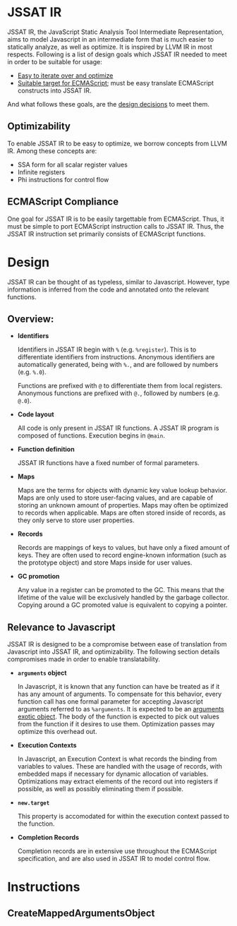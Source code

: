# JSSAT IR

JSSAT IR, the JavaScript Static Analysis Tool Intermediate Representation, aims
to model Javascript in an intermediate form that is much easier to statically
analyze, as well as optimize. It is inspired by LLVM IR in most respects.
Following is a list of design goals which JSSAT IR needed to meet in order to be
suitable for usage:

- [Easy to iterate over and optimize](#optimizability)
- [Suitable target for ECMAScript](#ecmascript-compliance); must be easy
  translate ECMAScript constructs into JSSAT IR.

And what follows these goals, are the [design decisions](#design) to meet them.

## Optimizability

To enable JSSAT IR to be easy to optimize, we borrow concepts from LLVM IR.
Among these concepts are:

- SSA form for all scalar register values
- Infinite registers
- Phi instructions for control flow

## ECMAScript Compliance

One goal for JSSAT IR is to be easily targettable from ECMAScript. Thus, it must
be simple to port ECMAScript instruction calls to JSSAT IR. Thus, the JSSAT IR
instruction set primarily consists of ECMAScript functions.

# Design

JSSAT IR can be thought of as typeless, similar to Javascript. However, type
information is inferred from the code and annotated onto the relevant functions.

## Overview:

- **Identifiers**

  Identifiers in JSSAT IR begin with `%` (e.g. `%register`). This is to
  differentiate identifiers from instructions. Anonymous identifiers are
  automatically generated, being with `%.`, and are followed by numbers (e.g.
  `%.0`).

  Functions are prefixed with `@` to differentiate them from local registers.
  Anonymous functions are prefixed with `@.`, followed by numbers (e.g. `@.0`).

- **Code layout**

  All code is only present in JSSAT IR functions. A JSSAT IR program is composed
  of functions. Execution begins in `@main`.

- **Function definition**

  JSSAT IR functions have a fixed number of formal parameters.

- **Maps**

  Maps are the terms for objects with dynamic key value lookup behavior. Maps
  are only used to store user-facing values, and are capable of storing an
  unknown amount of properties. Maps may often be optimized to records when
  applicable. Maps are often stored inside of records, as they only serve to
  store user properties.

- **Records**

  Records are mappings of keys to values, but have only a fixed amount of keys.
  They are often used to record engine-known information (such as the prototype
  object) and store Maps inside for user values.

- **GC promotion**

  Any value in a register can be promoted to the GC. This means that the
  lifetime of the value will be exclusively handled by the garbage collector.
  Copying around a GC promoted value is equivalent to copying a pointer.

## Relevance to Javascript

JSSAT IR is designed to be a compromise between ease of translation from
Javascript into JSSAT IR, and optimizability. The following section details
compromises made in order to enable translatability.

- **`arguments` object**

  In Javascript, it is known that any function can have be treated as if it has
  any amount of arguments. To compensate for this behavior, every function call
  has one formal parameter for accepting Javascript arguments referred to as
  `%arguments`. It is expected to be an [arguments exotic object][args-exotic].
  The body of the function is expected to pick out values from the function if
  it desires to use them. Optimization passes may optimize this overhead out.

  [args-exotic]: https://tc39.es/ecma262/#sec-arguments-exotic-objects

- **Execution Contexts**

  In Javascript, an Execution Context is what records the binding from variables
  to values. These are handled with the usage of records, with embedded maps if
  necessary for dynamic allocation of variables. Optimizations may extract
  elements of the record out into registers if possible, as well as possibly
  eliminating them if possible.

- **`new.target`**

  This property is accomodated for within the execution context passed to the
  function.

- **Completion Records**

  Completion records are in extensive use throughout the ECMAScript
  specification, and are also used in JSSAT IR to model control flow.

# Instructions

## CreateMappedArgumentsObject
